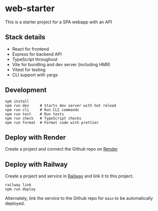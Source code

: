 # web-starter

This is a starter project for a SPA webapp with an API 

## Stack details

- React for frontend
- Express for backend API
- TypeScript throughout
- Vite for bundling and dev server (including HMR)
- Vitest for testing
- CLI support with yargs

## Development

```
npm install
npm run dev     # Starts dev server with hot reload
npm run cli     # Run CLI commands
npm run test    # Run tests
npm run check   # TypeScript checks
npm run format  # Format code with prettier
```

## Deploy with Render 

Create a project and connect the Github repo on [Render](https://render.com/)

## Deploy with Railway

Create a project and service in [Railway](https://railway.com/) and link it to this project.
```
railway link
npm run deploy 
```

Alternately, link the service to the Github repo for `main` to be automatically deployed.